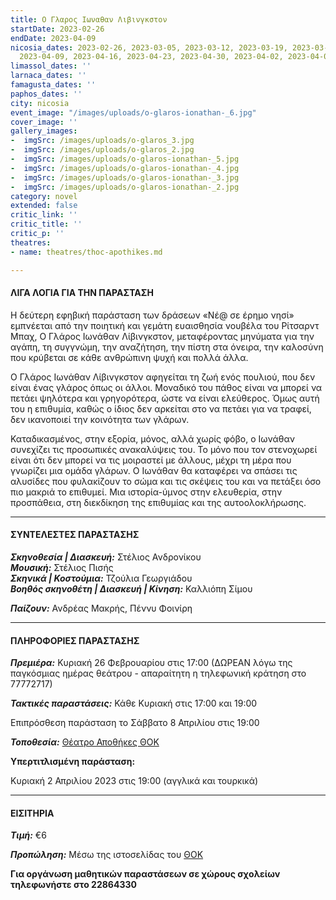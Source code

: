 ```yaml
---
title: Ο Γλαρος Ιωναθαν Λιβινγκστον
startDate: 2023-02-26
endDate: 2023-04-09
nicosia_dates: 2023-02-26, 2023-03-05, 2023-03-12, 2023-03-19, 2023-03-26, 2023-04-02,
  2023-04-09, 2023-04-16, 2023-04-23, 2023-04-30, 2023-04-02, 2023-04-08, 2023-04-09
limassol_dates: ''
larnaca_dates: ''
famagusta_dates: ''
paphos_dates: ''
city: nicosia
event_image: "/images/uploads/o-glaros-ionathan-_6.jpg"
cover_image: ''
gallery_images:
-  imgSrc: /images/uploads/o-glaros_3.jpg
-  imgSrc: /images/uploads/o-glaros_2.jpg
-  imgSrc: /images/uploads/o-glaros-ionathan-_5.jpg
-  imgSrc: /images/uploads/o-glaros-ionathan-_4.jpg
-  imgSrc: /images/uploads/o-glaros-ionathan-_3.jpg
-  imgSrc: /images/uploads/o-glaros-ionathan-_2.jpg
category: novel
extended: false
critic_link: ''
critic_title: ''
critic_p: ''
theatres:
- name: theatres/thoc-apothikes.md

---
```

#### ΛΙΓΑ ΛΟΓΙΑ ΓΙΑ ΤΗΝ ΠΑΡΑΣΤΑΣΗ

Η δεύτερη εφηβική παράσταση των δράσεων «Νέ@ σε έρημο νησί» εμπνέεται από την ποιητική και γεμάτη ευαισθησία νουβέλα του Ρίτσαρντ Μπαχ, Ο Γλάρος Ιωνάθαν Λίβινγκστον, μεταφέροντας μηνύματα για την αγάπη, τη συγγνώμη, την αναζήτηση, την πίστη στα όνειρα, την καλοσύνη που κρύβεται σε κάθε ανθρώπινη ψυχή και πολλά άλλα.

Ο Γλάρος Ιωνάθαν Λίβινγκστον αφηγείται τη ζωή ενός πουλιού, που δεν είναι ένας γλάρος όπως οι άλλοι. Μοναδικό του πάθος είναι να μπορεί να πετάει ψηλότερα και γρηγορότερα, ώστε να είναι ελεύθερος. Όμως αυτή του η επιθυμία, καθώς ο ίδιος δεν αρκείται στο να πετάει για να τραφεί, δεν ικανοποιεί την κοινότητα των γλάρων.

Καταδικασμένος, στην εξορία, μόνος, αλλά χωρίς φόβο, ο Ιωνάθαν συνεχίζει τις προσωπικές ανακαλύψεις του. Το μόνο που τον στενοχωρεί είναι ότι δεν μπορεί να τις μοιραστεί με άλλους, μέχρι τη μέρα που γνωρίζει μια ομάδα γλάρων. O Ιωνάθαν θα καταφέρει να σπάσει τις αλυσίδες που φυλακίζουν το σώμα και τις σκέψεις του και να πετάξει όσο πιο μακριά το επιθυμεί. Μια ιστορία-ύμνος στην ελευθερία, στην προσπάθεια, στη διεκδίκηση της επιθυμίας και της αυτοολοκλήρωσης.

***

#### ΣΥΝΤΕΛΕΣΤΕΣ ΠΑΡΑΣΤΑΣΗΣ

**_Σκηνοθεσία | Διασκευή:_** Στέλιος Ανδρονίκου  
**_Μουσική:_** Στέλιος Πισής  
**_Σκηνικά | Κοστούμια:_** Τζούλια Γεωργιάδου  
**_Βοηθός σκηνοθέτη | Διασκευή | Κίνηση:_** Καλλιόπη Σίμου

**_Παίζουν:_** Ανδρέας Μακρής, Πέννυ Φοινίρη

***

#### ΠΛΗΡΟΦΟΡΙΕΣ ΠΑΡΑΣΤΑΣΗΣ

**_Πρεμιέρα:_** Κυριακή 26 Φεβρουαρίου στις 17:00 (ΔΩΡΕΑΝ λόγω της παγκόσμιας ημέρας θεάτρου - απαραίτητη η τηλεφωνική κράτηση στο 77772717)

**_Τακτικές παραστάσεις:_** Κάθε Κυριακή στις 17:00 και 19:00

Επιπρόσθεση παράσταση το Σάββατο 8 Απριλίου στις 19:00

**_Τοποθεσία:_** [Θέατρο Αποθήκες ΘΟΚ](?#map)

**Υπερτιτλισμένη παράσταση:**

Κυριακή 2 Απριλίου 2023 στις 19:00 (αγγλικά και τουρκικά)

***

#### ΕΙΣΙΤΗΡΙΑ

**_Τιμή:_** €6

**_Προπώληση:_** Μέσω της ιστοσελίδας του [ΘΟΚ](https://tickets.thoc.org.cy/event/thoc-o-glaros-ionathan-livingston/?lang=el)

**Για οργάνωση μαθητικών παραστάσεων σε χώρους σχολείων τηλεφωνήστε στο 22864330**